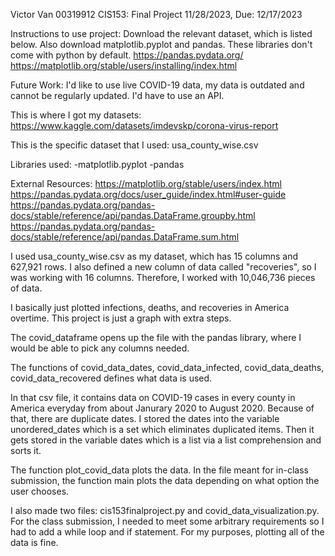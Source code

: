 Victor Van
00319912
CIS153: Final Project
11/28/2023, Due: 12/17/2023

Instructions to use project:
Download the relevant dataset, which is listed below.
Also download matplotlib.pyplot and pandas. These libraries don't come with python by default.
https://pandas.pydata.org/
https://matplotlib.org/stable/users/installing/index.html

Future Work:
I'd like to use live COVID-19 data, my data is outdated and cannot be regularly updated. I'd have to use an API.

This is where I got my datasets:
https://www.kaggle.com/datasets/imdevskp/corona-virus-report

This is the specific dataset that I used:
usa_county_wise.csv

Libraries used:
-matplotlib.pyplot
-pandas

External Resources:
https://matplotlib.org/stable/users/index.html
https://pandas.pydata.org/docs/user_guide/index.html#user-guide
https://pandas.pydata.org/pandas-docs/stable/reference/api/pandas.DataFrame.groupby.html
https://pandas.pydata.org/pandas-docs/stable/reference/api/pandas.DataFrame.sum.html

I used usa_county_wise.csv as my dataset, which has 15 columns and 627,921 rows.
I also defined a new column of data called "recoveries", so I was working with 16 columns.
Therefore, I worked with 10,046,736 pieces of data.

I basically just plotted infections, deaths, and recoveries in America overtime. This project is just a graph with extra steps.

The covid_dataframe opens up the file with the pandas library, where I would be able to pick any columns needed.

The functions of covid_data_dates, covid_data_infected, covid_data_deaths, covid_data_recovered defines what data is used.

In that csv file, it contains data on COVID-19 cases in every county in America everyday from about Janurary 2020 to August 2020.
Because of that, there are duplicate dates. I stored the dates into the variable unordered_dates which is a set which eliminates duplicated items. Then it gets stored in the variable dates which is a list via a list comprehension and sorts it.

The function plot_covid_data plots the data. In the file meant for in-class submission, the function main plots the data depending on what option the user chooses.

I also made two files: cis153finalproject.py and covid_data_visualization.py.
For the class submission, I needed to meet some arbitrary requirements so I had to add a while loop and if statement.
For my purposes, plotting all of the data is fine.